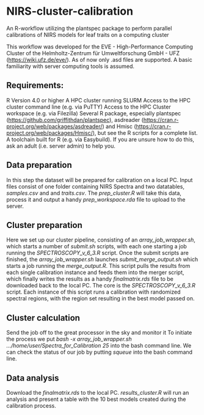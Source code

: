 # NIRS-cluster-calibration
An R-workflow utilizing the plantspec package to perform parallel calibrations of NIRS models for leaf traits on a computing cluster

This workflow was developed for the EVE - High-Performance Computing Cluster of the Helmholtz-Zentrum für Umweltforschung GmbH - UFZ (https://wiki.ufz.de/eve/). As of now only .asd files are supported. A basic familiarity with server computing tools is assumed. 

## Requirements:
R Version 4.0 or higher
A HPC cluster running SLURM
Access to the HPC cluster command line (e.g. via PuTTY)
Access to the HPC Cluster workspace (e.g. via Filezilla)
Several R package, especially plantspec (https://github.com/griffithdan/plantspec), asdreader (https://cran.r-project.org/web/packages/asdreader/) and Hmisc (https://cran.r-project.org/web/packages/Hmisc/), but see the R scripts for a complete list. 
A toolchain built for R (e.g. via Easybuild). If you are unsure how to do this, ask an adult (i.e. server admin) to help you. 

## Data preparation
In this step the dataset will be prepared for calibration on a local PC. Input files consist of one folder containing NIRS Spectra and two datatables, *samples.csv* and and *traits.csv*. The *prep_cluster.R* will take this data, process it and output a handy *prep_workspace.rda* file to upload to the server. 

## Cluster preparation
Here we set up our cluster pipeline, consisting of an *array_job_wrapper.sh*, which starts a number of *submit.sh* scripts, with each one starting a job running the *SPECTROSCOPY_v_6_3.R* script. Once the submit scripts are finished, the *array_job_wrapper.sh* launches *submit_merge_output.sh* which starts a job running the *merge_output.R*. This script pulls the results from each single calibration instance and feeds them into the merger script, which finally writes the results as a handy *finalmatrix.rds* file to be downloaded back to the local PC. 
The core is the *SPECTROSCOPY_v_6_3.R* script. Each instance of this script runs a calibration with randomized spectral regions, with the region set resulting in the best model passed on.

## Cluster calculation
Send the job off to the great processor in the sky and monitor it
To initiate the process we put 
*bash -x array_job_wrapper.sh .../home/user/Spectra_for_Calibration 25*
into the bash command line. 
We can check the status of our job by putting *squeue* into the bash command line. 

## Data analysis
Download the *finalmatrix.rds* to the local PC. *results_cluster.R* will run an analysis and present a table with the 10 best models created during the calibration process. 
